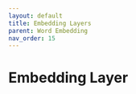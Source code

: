 ```yaml
---
layout: default
title: Embedding Layers
parent: Word Embedding
nav_order: 15
---
```


# Embedding Layer

